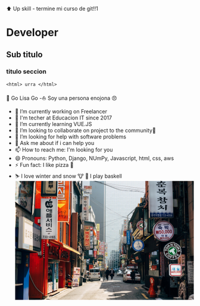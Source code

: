 
⬆️ Up skill - termine mi curso de git!!1
# Developer

## Sub titulo

### titulo seccion

    <html> urra </html>

🎷 Go Lisa Go
-⛵ Soy una persona enojona 😠
- 🔭 I’m currently working on Freelancer
- 📙 I'm techer at Educacion IT since 2017
- 🌱 I’m currently learning VUE.JS
- 👯 I’m looking to collaborate on project to the community🍍
- 🤔 I’m looking for help with software problems
- 💬 Ask me about if i can help you
- 📫 How to reach me: I'm looking for you
- 😄 Pronouns: Python, Django, NUmPy, Javascript, html, css, aws
- ⚡ Fun fact: I like pizza 🍕
- ⛷ I love winter and snow
🐮
🏀 I play baskell
![Verdura](https://github.com/rapaMatiase/rapaMatiase/blob/main/business-g7700ea65f_1920.jpg)
